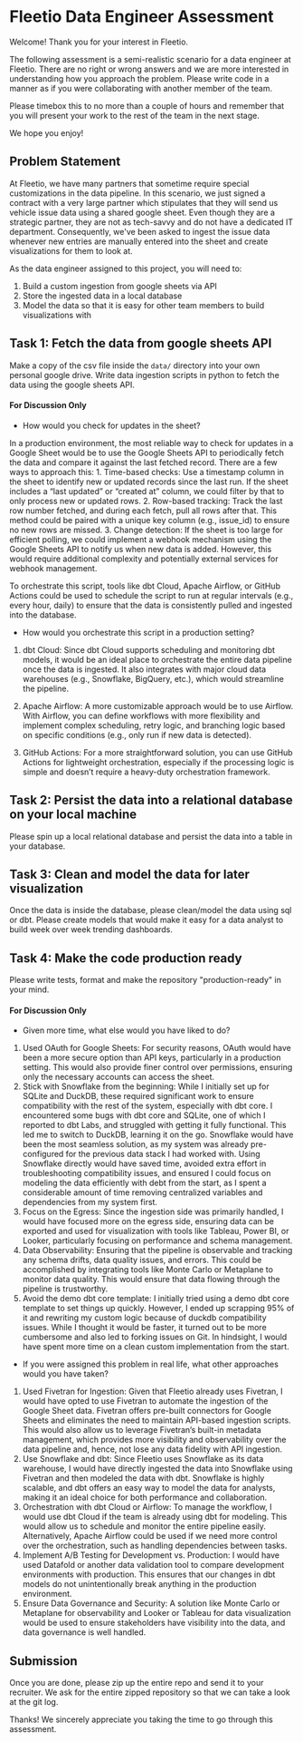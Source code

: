 # Fleetio Data Engineer Assessment

Welcome! Thank you for your interest in Fleetio. 

The following assessment is a semi-realistic scenario for a data engineer at Fleetio. There are no right or wrong answers and we are more interested in understanding how you approach the problem. Please write code in a manner as if you were collaborating with another member of the team. 

Please timebox this to no more than a couple of hours and remember that you will present your work to the rest of the team in the next stage. 

We hope you enjoy!

## Problem Statement
At Fleetio, we have many partners that sometime require special customizations in the data pipeline. In this scenario, we just signed a contract with a very large partner which stipulates that they will send us vehicle issue data using a shared google sheet. Even though they are a strategic partner, they are not as tech-savvy and do not have a dedicated IT department. Consequently, we've been asked to ingest the issue data whenever new entries are manually entered into the sheet and create visualizations for them to look at. 

As the data engineer assigned to this project, you will need to:
1. Build a custom ingestion from google sheets via API
2. Store the ingested data in a local database
3. Model the data so that it is easy for other team members to build visualizations with

## Task 1: Fetch the data from google sheets API
Make a copy of the csv file inside the `data/` directory into your own personal google drive. Write data ingestion scripts in python to fetch the data using the google sheets API.


#### For Discussion Only 
- How would you check for updates in the sheet?

In a production environment, the most reliable way to check for updates in a Google Sheet would be to use the Google Sheets API to periodically fetch the data and compare it against the last fetched record. There are a few ways to approach this:
	1.	Time-based checks: Use a timestamp column in the sheet to identify new or updated records since the last run. If the sheet includes a “last updated” or “created at” column, we could filter by that to only process new or updated rows.
	2.	Row-based tracking: Track the last row number fetched, and during each fetch, pull all rows after that. This method could be paired with a unique key column (e.g., issue_id) to ensure no new rows are missed.
	3.	Change detection: If the sheet is too large for efficient polling, we could implement a webhook mechanism using the Google Sheets API to notify us when new data is added. However, this would require additional complexity and potentially external services for webhook management.

To orchestrate this script, tools like dbt Cloud, Apache Airflow, or GitHub Actions could be used to schedule the script to run at regular intervals (e.g., every hour, daily) to ensure that the data is consistently pulled and ingested into the database.


- How would you orchestrate this script in a production setting?

1. dbt Cloud: Since dbt Cloud supports scheduling and monitoring dbt models, it would be an ideal place to orchestrate the entire data pipeline once the data is ingested. It also integrates with major cloud data warehouses (e.g., Snowflake, BigQuery, etc.), which would streamline the pipeline.

2. Apache Airflow: A more customizable approach would be to use Airflow. With Airflow, you can define workflows with more flexibility and implement complex scheduling, retry logic, and branching logic based on specific conditions (e.g., only run if new data is detected).

3. GitHub Actions: For a more straightforward solution, you can use GitHub Actions for lightweight orchestration, especially if the processing logic is simple and doesn’t require a heavy-duty orchestration framework.


## Task 2: Persist the data into a relational database on your local machine
Please spin up a local relational database and persist the data into a table in your database.

## Task 3: Clean and model the data for later visualization
Once the data is inside the database, please clean/model the data using sql or dbt. Please create models that would make it easy for a data analyst to build week over week trending dashboards.


## Task 4: Make the code production ready
Please write tests, format and make the repository "production-ready" in your mind. 


#### For Discussion Only 
- Given more time, what else would you have liked to do?

1.	Used OAuth for Google Sheets: For security reasons, OAuth would have been a more secure option than API keys, particularly in a production setting. This would also provide finer control over permissions, ensuring only the necessary accounts can access the sheet.
2.	Stick with Snowflake from the beginning: While I initially set up for SQLite and DuckDB, these required significant work to ensure compatibility with the rest of the system, especially with dbt core. I encountered some bugs with dbt core and SQLite, one of which I reported to dbt Labs, and struggled with getting it fully functional. This led me to switch to DuckDB, learning it on the go. Snowflake would have been the most seamless solution, as my system was already pre-configured for the previous data stack I had worked with. Using Snowflake directly would have saved time, avoided extra effort in troubleshooting compatibility issues, and ensured I could focus on modeling the data efficiently with debt from the start, as I spent a considerable amount of time removing centralized variables and dependencies from my system first.
3.	Focus on the Egress: Since the ingestion side was primarily handled, I would have focused more on the egress side, ensuring data can be exported and used for visualization with tools like Tableau, Power BI, or Looker, particularly focusing on performance and schema management.
4.	Data Observability: Ensuring that the pipeline is observable and tracking any schema drifts, data quality issues, and errors. This could be accomplished by integrating tools like Monte Carlo or Metaplane to monitor data quality. This would ensure that data flowing through the pipeline is trustworthy.
5.	Avoid the demo dbt core template: I initially tried using a demo dbt core template to set things up quickly. However, I ended up scrapping 95% of it and rewriting my custom logic because of duckdb compatibility issues. While I thought it would be faster, it turned out to be more cumbersome and also led to forking issues on Git. In hindsight, I would have spent more time on a clean custom implementation from the start.

- If you were assigned this problem in real life, what other approaches would you have taken?

1.	Used Fivetran for Ingestion: Given that Fleetio already uses Fivetran, I would have opted to use Fivetran to automate the ingestion of the Google Sheet data. Fivetran offers pre-built connectors for Google Sheets and eliminates the need to maintain API-based ingestion scripts. This would also allow us to leverage Fivetran’s built-in metadata management, which provides more visibility and observability over the data pipeline and, hence, not lose any data fidelity with API ingestion.
2.	Use Snowflake and dbt: Since Fleetio uses Snowflake as its data warehouse, I would have directly ingested the data into Snowflake using Fivetran and then modeled the data with dbt. Snowflake is highly scalable, and dbt offers an easy way to model the data for analysts, making it an ideal choice for both performance and collaboration.
3.	Orchestration with dbt Cloud or Airflow: To manage the workflow, I would use dbt Cloud if the team is already using dbt for modeling. This would allow us to schedule and monitor the entire pipeline easily. Alternatively, Apache Airflow could be used if we need more control over the orchestration, such as handling dependencies between tasks.
4.	Implement A/B Testing for Development vs. Production: I would have used Datafold or another data validation tool to compare development environments with production. This ensures that our changes in dbt models do not unintentionally break anything in the production environment.
5.	Ensure Data Governance and Security: A solution like Monte Carlo or Metaplane for observability and Looker or Tableau for data visualization would be used to ensure stakeholders have visibility into the data, and data governance is well handled.

## Submission
Once you are done, please zip up the entire repo and send it to your recruiter. We ask for the entire zipped repository so that we can take a look at the git log. 

Thanks! We sincerely appreciate you taking the time to go through this assessment.


